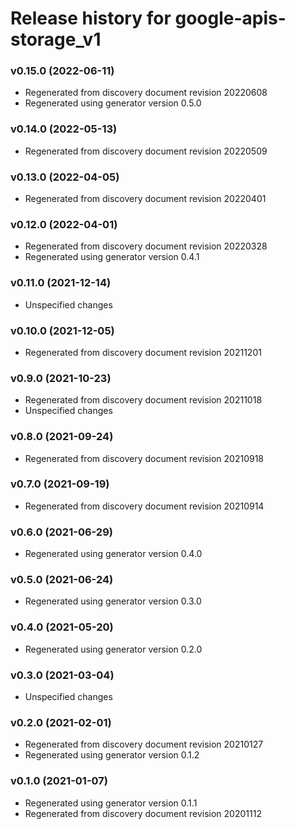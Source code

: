 # Release history for google-apis-storage_v1

### v0.15.0 (2022-06-11)

* Regenerated from discovery document revision 20220608
* Regenerated using generator version 0.5.0

### v0.14.0 (2022-05-13)

* Regenerated from discovery document revision 20220509

### v0.13.0 (2022-04-05)

* Regenerated from discovery document revision 20220401

### v0.12.0 (2022-04-01)

* Regenerated from discovery document revision 20220328
* Regenerated using generator version 0.4.1

### v0.11.0 (2021-12-14)

* Unspecified changes

### v0.10.0 (2021-12-05)

* Regenerated from discovery document revision 20211201

### v0.9.0 (2021-10-23)

* Regenerated from discovery document revision 20211018
* Unspecified changes

### v0.8.0 (2021-09-24)

* Regenerated from discovery document revision 20210918

### v0.7.0 (2021-09-19)

* Regenerated from discovery document revision 20210914

### v0.6.0 (2021-06-29)

* Regenerated using generator version 0.4.0

### v0.5.0 (2021-06-24)

* Regenerated using generator version 0.3.0

### v0.4.0 (2021-05-20)

* Regenerated using generator version 0.2.0

### v0.3.0 (2021-03-04)

* Unspecified changes

### v0.2.0 (2021-02-01)

* Regenerated from discovery document revision 20210127
* Regenerated using generator version 0.1.2

### v0.1.0 (2021-01-07)

* Regenerated using generator version 0.1.1
* Regenerated from discovery document revision 20201112

